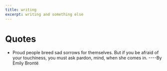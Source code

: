 ```yaml
---
title: writing
excerpt: writing and something else
---
```


# Quotes

- Proud people breed sad sorrows for themselves. But if you be afraid of your touchiness, you must ask pardon, mind, when she comes in. ----By Emily Brontë
